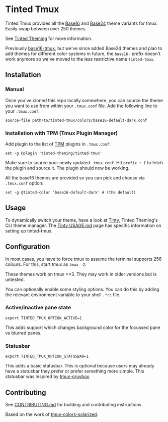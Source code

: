 # Tinted Tmux

Tinted Tmux provides all the [Base16] and [Base24] theme variants for tmux.
Easily swap between over 250 themes.

See [Tinted Theming] for more information.

Previously [base16-tmux], but we've since added Base24 themes and plan
to add themes for different color systems in future, the `base16-`
prefix doesn't work anymore so we've moved to the less restrictive name
`tinted-tmux`.

## Installation

### Manual

Once you've cloned this repo locally somewhere, you can source the theme
you want to use from within your `.tmux.conf` file. Add the following
line to your `.tmux.conf`.

```tmux
source-file path/to/tinted-tmux/colors/base16-default-dark.conf
```

### Installation with TPM (Tmux Plugin Manager)

Add plugin to the list of [TPM] plugins in `.tmux.conf`:

```tmux
set -g @plugin 'tinted-theming/tinted-tmux'
```

Make sure to source your newly updated `.tmux.conf`. Hit `prefix + I` to
fetch the plugin and source it. The plugin should now be working.

All the base16 themes are provided so you can pick and choose via
`.tmux.conf` option:

```tmux
set -g @tinted-color 'base16-default-dark' # (the default)
```

## Usage 

To dynamically switch your theme, have a look at [Tinty], Tinted
Theming's CLI theme manager. The [Tinty USAGE.md] page has specific
information on setting up tinted-tmux.

## Configuration

In most cases, you have to force tmux to assume the terminal supports
256 colours. For this, start tmux as `tmux -2`.

These themes work on tmux >=3. They may work in older versions but is
untested.

You can optionally enable some styling options. You can do this by
adding the relevant environment variable to your shell `.*rc` file.

### Active/inactive pane state

```shell
export TINTED_TMUX_OPTION_ACTIVE=1
```

This adds support which changes background color for the focussed pane
vs blurred panes.

### Statusbar

```shell
export TINTED_TMUX_OPTION_STATUSBAR=1
```

This adds a basic statusbar. This is optional because users may already
have a statusbar they prefer or prefer something more simple. This
statusbar was inspired by [tmux-gruvbox].

## Contributing

See [CONTRIBUTING.md] for building and contributing instructions.

Based on the work of [tmux-colors-solarized].

[Tinted Theming]: https://github.com/tinted-theming/home
[Base16]: https://github.com/tinted-theming/home/blob/main/styling.md
[Base24]: https://github.com/tinted-theming/base24/blob/master/styling.md
[TPM]: https://github.com/tmux-plugins/tpm
[tmux-colors-solarized]: https://github.com/seebi/tmux-colors-solarized
[CONTRIBUTING.md]: CONTRIBUTING.md
[tmux-gruvbox]: https://github.com/egel/tmux-gruvbox
[base16-tmux]: https://github.com/tinted-theming/base16-tmux
[Tinty]: https://github.com/tinted-theming/tinty
[Tinty USAGE.md]: https://github.com/tinted-theming/tinty/blob/main/USAGE.md#tmux
